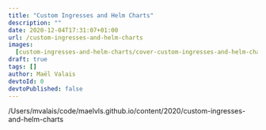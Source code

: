 ```yaml
---
title: "Custom Ingresses and Helm Charts"
description: ""
date: 2020-12-04T17:31:07+01:00
url: /custom-ingresses-and-helm-charts
images:
  [custom-ingresses-and-helm-charts/cover-custom-ingresses-and-helm-charts.png]
draft: true
tags: []
author: Maël Valais
devtoId: 0
devtoPublished: false
---
```


/Users/mvalais/code/maelvls.github.io/content/2020/custom-ingresses-and-helm-charts
